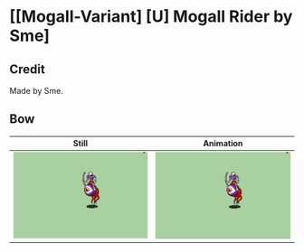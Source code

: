 # [\[Mogall-Variant\] \[U\] Mogall Rider by Sme]

## Credit

Made by Sme.

## Bow

| Still | Animation |
| :---: | :-------: |
| ![Bow still](./Bow_000.png) | ![Bow animation](./Bow.gif) |

